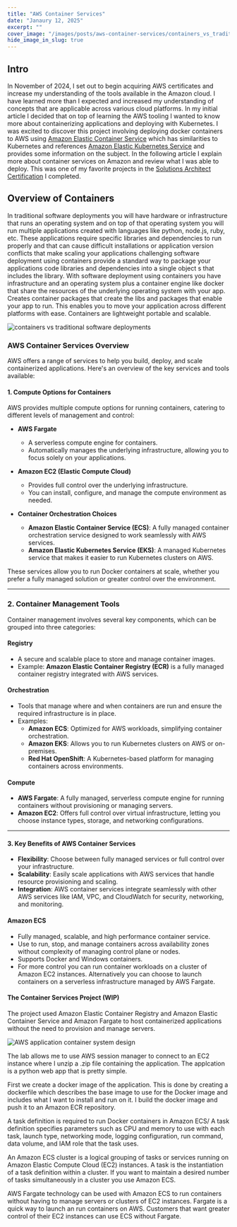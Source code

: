 ```yaml
---
title: "AWS Container Services"
date: "Janaury 12, 2025"
excerpt: ""
cover_image: "/images/posts/aws-container-services/containers_vs_traditional_software.png"
hide_image_in_slug: true
---
```


## Intro

In November of 2024, I set out to begin acquiring AWS certificates and increase my understanding of the tools available in the Amazon cloud. I have learned more than I expected and increased my understanding of concepts that are applicable across various cloud platforms. In my initial article I decided that on top of learning the AWS tooling I wanted to know more about containerizing applications and deploying with Kubernetes. I was excited to discover this project involving deploying docker containers to AWS using [Amazon Elastic Container Service](https://aws.amazon.com/ecs/) which has similarities to Kubernetes and references [Amazon Elastic Kubernetes Service](https://aws.amazon.com/eks/) and provides some information on the subject. In the following article I explain more about container services on Amazon and review what I was able to deploy. This was one of my favorite projects in the [Solutions Architect Certification](https://www.credly.com/badges/6c34a40b-f378-47a0-bad7-bec63dd743d3/linked_in?t=soronh) I completed.

## Overview of Containers

In traditional software deployments you will have hardware or infrastructure that runs an operating system and on top of that operating system you will run multiple applications created with languages like python, node.js, ruby, etc. These applications require specific libraries and dependencies to run properly and that can cause difficult installations or application version conflicts that make scaling your applications challenging software deployment using containers provide a standard way to package your applications code libraries and dependencies into a single object s that includes the library. With software deployment using containers you have infrastructure and an operating system plus a container engine like docker that share the resources of the underlying operating system with your app. Creates container packages that create the libs and packages that enable your app to run. This enables you to move your application across different platforms with ease. Containers are lightweight portable and scalable.

<img src="/images/posts/aws-container-services/containers_vs_traditional_software.png" alt="containers vs traditional software deployments" title="containers vs traditional software deployments"  />

### AWS Container Services Overview

AWS offers a range of services to help you build, deploy, and scale containerized applications. Here's an overview of the key services and tools available:

#### 1. Compute Options for Containers

AWS provides multiple compute options for running containers, catering to different levels of management and control:

- **AWS Fargate**

  - A serverless compute engine for containers.
  - Automatically manages the underlying infrastructure, allowing you to focus solely on your applications.

- **Amazon EC2 (Elastic Compute Cloud)**

  - Provides full control over the underlying infrastructure.
  - You can install, configure, and manage the compute environment as needed.

- **Container Orchestration Choices**
  - **Amazon Elastic Container Service (ECS)**: A fully managed container orchestration service designed to work seamlessly with AWS services.
  - **Amazon Elastic Kubernetes Service (EKS)**: A managed Kubernetes service that makes it easier to run Kubernetes clusters on AWS.

These services allow you to run Docker containers at scale, whether you prefer a fully managed solution or greater control over the environment.

---

### 2. Container Management Tools

Container management involves several key components, which can be grouped into three categories:

#### Registry

- A secure and scalable place to store and manage container images.
- Example: **Amazon Elastic Container Registry (ECR)** is a fully managed container registry integrated with AWS services.

#### Orchestration

- Tools that manage where and when containers are run and ensure the required infrastructure is in place.
- Examples:
  - **Amazon ECS**: Optimized for AWS workloads, simplifying container orchestration.
  - **Amazon EKS**: Allows you to run Kubernetes clusters on AWS or on-premises.
  - **Red Hat OpenShift**: A Kubernetes-based platform for managing containers across environments.

#### Compute

- **AWS Fargate**: A fully managed, serverless compute engine for running containers without provisioning or managing servers.
- **Amazon EC2**: Offers full control over virtual infrastructure, letting you choose instance types, storage, and networking configurations.

---

#### 3. Key Benefits of AWS Container Services

- **Flexibility**: Choose between fully managed services or full control over your infrastructure.
- **Scalability**: Easily scale applications with AWS services that handle resource provisioning and scaling.
- **Integration**: AWS container services integrate seamlessly with other AWS services like IAM, VPC, and CloudWatch for security, networking, and monitoring.

#### Amazon ECS

- Fully managed, scalable, and high performance container service.
- Use to run, stop, and manage containers across availability zones without complexity of managing control plane or nodes.
- Supports Docker and Windows containers.
- For more control you can run container workloads on a cluster of Amazon EC2 instances. Alternatively you can choose to launch containers on a serverless infrastructure managed by AWS Fargate.

#### The Container Services Project (WIP)

The project used Amazon Elastic Container Registry and Amazon Elastic Container Service and Amazon Fargate to host containerized applications without the need to provision and manage servers.

<img src="/images/posts/aws-container-services/sys_design.png" alt="AWS application container system design" title="AWS application container system design"  />

The lab allows me to use AWS session manager to connect to an EC2 instance where I unzip a .zip file containing the application. The applcation is a python web app that is pretty simple.

First we create a docker image of the application. This is done by creating a dockerfile which describes the base image to use for the Docker image and includes what I want to install and run on it. I build the docker image and push it to an Amazon ECR repository.

A task definition is required to run Docker containers in Amazon ECS/ A task definition specifies parameters such as CPU and memory to use with each task, launch type, networking mode, logging configuration, run command, data volume, and IAM role that the task uses.

An Amazon ECS cluster is a logical grouping of tasks or services running on Amazon Elastic Compute Cloud (EC2) instances. A task is the instantiation of a task definition within a cluster. If you want to maintain a desired number of tasks simultaneously in a cluster you use Amazon ECS.

AWS Fargate technology can be used with Amazon ECS to run containers without having to manage servers or clusters of EC2 instances. Fargate is a quick way to launch an run containers on AWS. Customers that want greater control of their EC2 instances can use ECS without Fargate.
